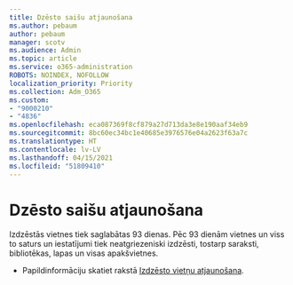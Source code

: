 ```yaml
---
title: Dzēsto saišu atjaunošana
ms.author: pebaum
author: pebaum
manager: scotv
ms.audience: Admin
ms.topic: article
ms.service: o365-administration
ROBOTS: NOINDEX, NOFOLLOW
localization_priority: Priority
ms.collection: Adm_O365
ms.custom:
- "9000210"
- "4836"
ms.openlocfilehash: eca087369f8cf879a27d713da3e8e190aaf34eb9
ms.sourcegitcommit: 8bc60ec34bc1e40685e3976576e04a2623f63a7c
ms.translationtype: HT
ms.contentlocale: lv-LV
ms.lasthandoff: 04/15/2021
ms.locfileid: "51809410"
---
```

# <a name="restore-deleted-sites"></a>Dzēsto saišu atjaunošana

Izdzēstās vietnes tiek saglabātas 93 dienas. Pēc 93 dienām vietnes un viss to saturs un iestatījumi tiek neatgriezeniski izdzēsti, tostarp saraksti, bibliotēkas, lapas un visas apakšvietnes.

- Papildinformāciju skatiet rakstā [Izdzēsto vietņu atjaunošana](https://docs.microsoft.com/sharepoint/restore-deleted-site-collection).
